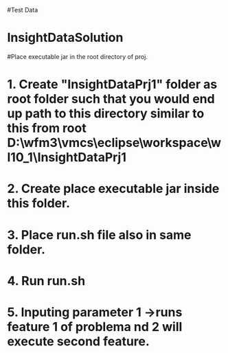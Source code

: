 #Test Data
# InsightDataSolution
#Place executable jar in the root directory of proj.
# 1. Create "InsightDataPrj1" folder as root folder such that you would end up path to this directory similar to  this from root D:\wfm3\vmcs\eclipse\workspace\wl10_1\InsightDataPrj1
# 2. Create place executable jar inside this folder.
# 3. Place run.sh file also in same folder.
# 4. Run run.sh
# 5. Inputing parameter 1 ->runs feature 1 of problema nd 2 will execute second feature. 

